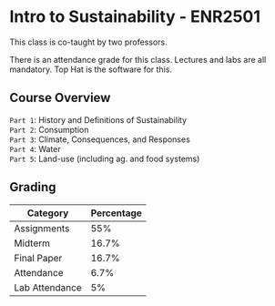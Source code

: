 # Intro to Sustainability - ENR2501

This class is co-taught by two professors.

There is an attendance grade for this class. Lectures and labs are all mandatory. Top Hat is the software for this.

## Course Overview

`Part 1`: History and Definitions of Sustainability  
`Part 2`: Consumption  
`Part 3`: Climate, Consequences, and Responses  
`Part 4`: Water  
`Part 5`: Land-use (including ag. and food systems)  

## Grading
Category | Percentage
--- | ---
Assignments | 55%
Midterm | 16.7%
Final Paper | 16.7%
Attendance | 6.7%
Lab Attendance | 5%